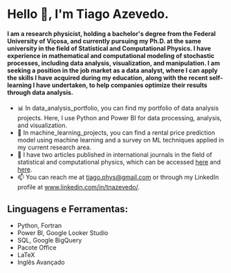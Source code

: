 
# Hello 👋, I'm Tiago Azevedo.

#### I am a research physicist, holding a bachelor's degree from the Federal University of Viçosa, and currently pursuing my Ph.D. at the same university in the field of Statistical and Computational Physics. I have experience in mathematical and computational modeling of stochastic processes, including data analysis, visualization, and manipulation. I am seeking a position in the job market as a data analyst, where I can apply the skills I have acquired during my education, along with the recent self-learning I have undertaken, to help companies optimize their results through data analysis.
* 📊 In data_analysis_portfolio, you can find my portfolio of data analysis projects. Here, I use Python and Power BI for data processing, analysis, and visualization.
* 🤖 In machine_learning_projects, you can find a rental price prediction model using machine learning and a survey on ML techniques applied in my current research area.
* 📑 I have two articles published in international journals in the field of statistical and computational physics, which can be accessed [here](https://iopscience.iop.org/article/10.1088/1742-6596/1483/1/012001) and [here](https://doi.org/10.1016/j.physa.2022.127909).
* 📫 You can reach me at [tiago.phys@gmail.com](mailto:tiago.phys@gmail.com) or through my LinkedIn profile at www.linkedin.com/in/tnazevedo/.


<!--
**TiagoPhys/TiagoPhys** is a ✨ _special_ ✨ repository because its `README.md` (this file) appears on your GitHub profile.

Here are some ideas to get!
 you started:
** 




- 🔭 I’m currently working on ...
- 🌱 I’m currently learning ...
- 👯 I’m looking to collaborate on ...
- 🤔 I’m looking for help with ...
- 💬 Ask me about ...
- 📫 How to reach me: ...
- 😄 Pronouns: ...
- co Fun fact: ...
-->

## Linguagens e Ferramentas:
- Python, Fortran
- Power BI, Google Looker Studio
- SQL, Google BigQuery
- Pacote Office
- LaTeX
- Inglês Avançado

